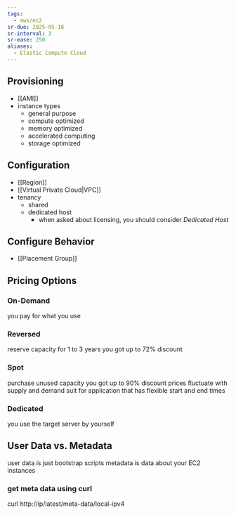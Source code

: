 ```yaml
---
tags:
  - aws/ec2
sr-due: 2025-05-18
sr-interval: 3
sr-ease: 250
aliases:
  - Elastic Compute Cloud
---
```

## Provisioning
* [[AMI]]
* instance types
	* general purpose
	* compute optimized
	* memory optimized
	* accelerated computing
	* storage optimized
## Configuration
* [[Region]]
* [[Virtual Private Cloud|VPC]]
* tenancy
	* shared
	* dedicated host
		* when asked about licensing, you should consider *Dedicated Host*
## Configure Behavior
* [[Placement Group]]
## Pricing Options 
### On-Demand 
you pay for what you use 
### Reversed 
reserve capacity for 1 to 3 years you got up to 72% discount 
### Spot 
purchase unused capacity you got up to 90% discount prices fluctuate with supply and demand suit for application that has flexible start and end times 
### Dedicated 
you use the target server by yourself
## User Data vs. Metadata 
user data is just bootstrap scripts 
metadata is data about your EC2 instances
### get meta data using curl 
curl http://ip/latest/meta-data/local-ipv4 




